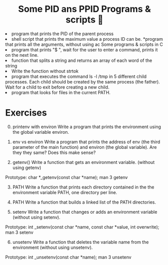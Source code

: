 <div align="center">
  <br>
<h1>Some PID ans PPID Programs & scripts 🌱</h1>
</div

* program that prints the PID of the parent process
* shell script that prints the maximum value a process ID can be.
*program that prints all the arguments, without using ac Some programs & scripts in C
* program that prints "$ ", wait for the user to enter a command, prints it on the next line.
*  function that splits a string and returns an array of each word of the string
* Write the function without strtok
* program that executes the command ls -l /tmp in 5 different child processes. Each child should be created by the same process (the father). Wait for a child to exit before creating a new child.
* program that looks for files in the current PATH.
# Exercises
0. printenv with environ
Write a program that prints the environment using the global variable environ.

1. env vs environ
Write a program that prints the address of env (the third parameter of the main function) and environ (the global variable). Are they they same? Does this make sense?

2. getenv()
Write a function that gets an environment variable. (without using getenv)

Prototype: char *_getenv(const char *name);
man 3 getenv

3. PATH
Write a function that prints each directory contained in the the environment variable PATH, one directory per line.

4. PATH
Write a function that builds a linked list of the PATH directories.

5. setenv
Write a function that changes or adds an environment variable (without using setenv).

Prototype: int _setenv(const char *name, const char *value, int overwrite);
man 3 setenv

6. unsetenv
Write a function that deletes the variable name from the environment (without using unsetenv).

Prototype: int _unsetenv(const char *name);
man 3 unsetenv
